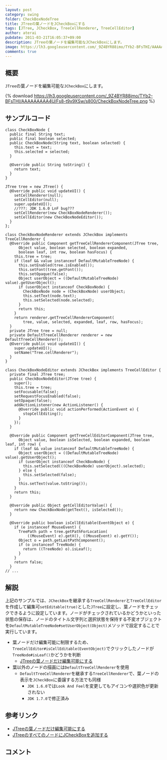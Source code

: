 ```yaml
---
layout: post
category: swing
folder: CheckBoxNodeTree
title: JTreeの葉ノードをJCheckBoxにする
tags: [JTree, JCheckBox, TreeCellRenderer, TreeCellEditor]
author: aterai
pubdate: 2011-03-21T16:05:37+09:00
description: JTreeの葉ノードを編集可能なJCheckBoxにします。
image: https://lh3.googleusercontent.com/_9Z4BYR88imo/TYb2-BFsTHI/AAAAAAAAA4U/Fs8-t9x9XSw/s800/CheckBoxNodeTree.png
comments: true
---
```

## 概要
`JTree`の葉ノードを編集可能な`JCheckBox`にします。

{% download https://lh3.googleusercontent.com/_9Z4BYR88imo/TYb2-BFsTHI/AAAAAAAAA4U/Fs8-t9x9XSw/s800/CheckBoxNodeTree.png %}

## サンプルコード
<pre class="prettyprint"><code>class CheckBoxNode {
  public final String text;
  public final boolean selected;
  public CheckBoxNode(String text, boolean selected) {
    this.text = text;
    this.selected = selected;
  }

  @Override public String toString() {
    return text;
  }
}

JTree tree = new JTree() {
  @Override public void updateUI() {
    setCellRenderer(null);
    setCellEditor(null);
    super.updateUI();
    //???: JDK 1.6.0 LnF bug???
    setCellRenderer(new CheckBoxNodeRenderer());
    setCellEditor(new CheckBoxNodeEditor());
  }
};

class CheckBoxNodeRenderer extends JCheckBox implements TreeCellRenderer {
  @Override public Component getTreeCellRendererComponent(JTree tree,
      Object value, boolean selected, boolean expanded,
      boolean leaf, int row, boolean hasFocus) {
    this.tree = tree;
    if (leaf &amp;&amp; value instanceof DefaultMutableTreeNode) {
      this.setEnabled(tree.isEnabled());
      this.setFont(tree.getFont());
      this.setOpaque(false);
      Object userObject = ((DefaultMutableTreeNode) value).getUserObject();
      if (userObject instanceof CheckBoxNode) {
        CheckBoxNode node = (CheckBoxNode) userObject;
        this.setText(node.text);
        this.setSelected(node.selected);
      }
      return this;
    }
    return renderer.getTreeCellRendererComponent(
        tree, value, selected, expanded, leaf, row, hasFocus);
  }
  private JTree tree = null;
  private DefaultTreeCellRenderer renderer = new DefaultTreeCellRenderer();
  @Override public void updateUI() {
    super.updateUI();
    setName("Tree.cellRenderer");
  }
}

class CheckBoxNodeEditor extends JCheckBox implements TreeCellEditor {
  private final JTree tree;
  public CheckBoxNodeEditor(JTree tree) {
    super();
    this.tree = tree;
    setFocusable(false);
    setRequestFocusEnabled(false);
    setOpaque(false);
    addActionListener(new ActionListener() {
      @Override public void actionPerformed(ActionEvent e) {
        stopCellEditing();
      }
    });
  }

  @Override public Component getTreeCellEditorComponent(JTree tree,
      Object value, boolean isSelected, boolean expanded, boolean leaf, int row) {
    if (leaf &amp;&amp; value instanceof DefaultMutableTreeNode) {
      Object userObject = ((DefaultMutableTreeNode) value).getUserObject();
      if (userObject instanceof CheckBoxNode) {
        this.setSelected(((CheckBoxNode) userObject).selected);
      } else {
        this.setSelected(false);
      }
      this.setText(value.toString());
    }
    return this;
  }

  @Override public Object getCellEditorValue() {
    return new CheckBoxNode(getText(), isSelected());
  }

  @Override public boolean isCellEditable(EventObject e) {
    if (e instanceof MouseEvent) {
      TreePath path = tree.getPathForLocation(
          ((MouseEvent) e).getX(), ((MouseEvent) e).getY());
      Object o = path.getLastPathComponent();
      if (o instanceof TreeNode) {
        return ((TreeNode) o).isLeaf();
      }
    }
    return false;
  }
// ...
</code></pre>

## 解説
上記のサンプルでは、`JCheckBox`を継承する`TreeCellRenderer`と`TreeCellEditor`を作成して編集可`setEditable(true)`とした`JTree`に設定し、葉ノードをチェックできるように設定しています。ノードがチェックされているかどうかといった状態の保存は、ノードのタイトル文字列と選択状態を保持する不変オブジェクトを`DefaultMutableTreeNode#setUserObject(Object)`メソッドで設定することで実行しています。

- 葉ノードだけ編集可能に制限するため、`TreeCellEditor#isCellEditable(EventObject)`でクリックしたノードが`TreeNode#isLeaf()`かどうかを判断
    - [JTreeの葉ノードだけ編集可能にする](https://ateraimemo.com/Swing/LeafTreeCellEditor.html)
- 葉以外のノードの描画には`DefaultTreeCellRenderer`を使用
    - `DefaultTreeCellRenderer`を継承する`TreeCellRenderer`で、葉ノードの表示を`JCheckBox`に委譲する方法でも同様
        - `JDK 1.6.0`では`Look And Feel`を変更してもアイコンや選択色が更新されない
        - `JDK 1.7.0`で修正済み

<!-- dummy comment line for breaking list -->

## 参考リンク
- [JTreeの葉ノードだけ編集可能にする](https://ateraimemo.com/Swing/LeafTreeCellEditor.html)
- [JTreeのすべてのノードにJCheckBoxを追加する](https://ateraimemo.com/Swing/CheckBoxNodeEditor.html)

<!-- dummy comment line for breaking list -->

## コメント
